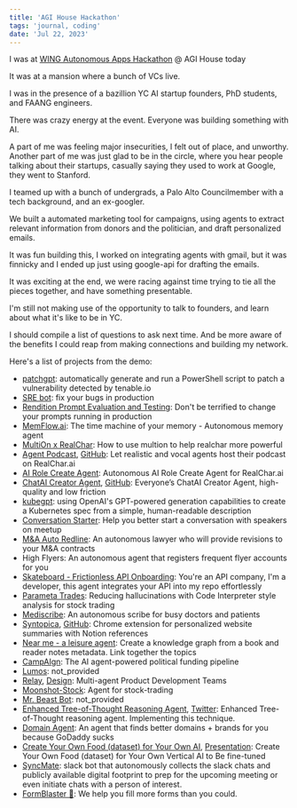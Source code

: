 ```yaml
---
title: 'AGI House Hackathon'
tags: 'journal, coding'
date: 'Jul 22, 2023'
---
```


I was at [WING Autonomous Apps Hackathon](https://partiful.com/e/uYzDzXUstD8D8kvuA8Zl) @ AGI House today

It was at a mansion where a bunch of VCs live.

I was in the presence of a bazillion YC AI startup founders, PhD students, and FAANG engineers.

There was crazy energy at the event. Everyone was building something with AI.

A part of me was feeling major insecurities, I felt out of place, and unworthy. Another part of me was just glad to be in the circle, where you hear people talking about their startups, casually saying they used to work at Google, they went to Stanford.

I teamed up with a bunch of undergrads, a Palo Alto Councilmember with a tech background, and an ex-googler.

We built a automated marketing tool for campaigns, using agents to extract relevant information from donors and the politician, and draft personalized emails.

It was fun building this, I worked on integrating agents with gmail, but it was finnicky and I ended up just using google-api for drafting the emails.

It was exciting at the end, we were racing against time trying to tie all the pieces together, and have something presentable.

I'm still not making use of the opportunity to talk to founders, and learn about what it's like to be in YC.

I should compile a list of questions to ask next time. And be more aware of the benefits I could reap from making connections and building my network.

Here's a list of projects from the demo:

- [patchgpt](https://github.com/XeroSecLLC/Hackathon): automatically generate and run a PowerShell script to patch a vulnerability detected by tenable.io
- [SRE bot](https://github.com/maxockner/sre-bot/tree/main): fix your bugs in production
- [Rendition Prompt Evaluation and Testing](https://www.loom.com/share/523f07131fcd410fb10d7ee7ae193fe1): Don't be terrified to change your prompts running in production
- [MemFlow.ai](https://memflow.ai/): The time machine of your memory - Autonomous memory agent
- [MultiOn x RealChar](https://twitter.com/agishaun/status/1682957512537182211): How to use multion to help realchar more powerful
- [Agent Podcast](https://vimeo.com/manage/videos/847675865), [GitHub](https://github.com/Shaunwei/RealChar): Let realistic and vocal agents host their podcast on RealChar.ai
- [AI Role Create Agent](https://colab.research.google.com/drive/1y6PQMzZX9QQKIeliGOmLDVoc78TbAQgm?usp=sharing): Autonomous AI Role Create Agent for RealChar.ai
- [ChatAI Creator Agent](https://vimeo.com/847674290?share=copy), [GitHub](https://github.com/xl402/chatAI-creator): Everyone’s ChatAI Creator Agent, high-quality and low friction
- [kubegpt](https://github.com/dkozlov/kubegpt): using OpenAI's GPT-powered generation capabilities to create a Kubernetes spec from a simple, human-readable description
- [Conversation Starter](https://github.com/hack-n-prototype/public-230722-convo-starter-ai): Help you better start a conversation with speakers on meetup
- [M&A Auto Redline](https://mna-review-8926c18873bf.herokuapp.com/NTIxOTk1.html): An autonomous lawyer who will provide revisions to your M&A contracts
- High Flyers: An autonomous agent that registers frequent flyer accounts for you
- [Skateboard - Frictionless API Onboarding](https://github.com/onjas-buidl/CodeWarp): You're an API company, I'm a developer, this agent integrates your API into my repo effortlessly
- [Parameta Trades](https://github.com/ninjaa/better-answers): Reducing hallucinations with Code Interpreter style analysis for stock trading
- [Mediscribe](https://github.com/vrtejus/MediScribe.AI/): An autonomous scribe for busy doctors and patients
- [Syntopica](https://vimeo.com/847680048?share=copy), [GitHub](https://github.com/Adityarai10101/readerProject): Chrome extension for personalized website summaries with Notion references
- [Near me - a leisure agent](https://github.com/davidvi/near-me): Create a knowledge graph from a book and reader notes metadata. Link together the topics
- [CampAIgn](https://github.com/gltanaka/donation_agent): The AI agent-powered political funding pipeline
- [Lumos](https://github.com/Sivolc2/auto_wing_hacks): not_provided
- [Relay](https://github.com/tmc/the-AIvengers), [Design](https://www.canva.com/design/DAFpadasi_8/3Y9Qy7EJt_aFjmalD-Sbbw/edit?utm_content=DAFpadasi_8&utm_campaign=designshare&utm_medium=link2&utm_source=sharebutton): Multi-agent Product Development Teams
- [Moonshot-Stock](not_provided): Agent for stock-trading
- [Mr. Beast Bot](not_provided): not_provided
- [Enhanced Tree-of-Thought Reasoning Agent](https://github.com/sockcymbal/enhanced-llm-reasoning-tree-of-thoughts), [Twitter](https://twitter.com/sockcymbal/status/1682594125273796609): Enhanced Tree-of-Thought reasoning agent. Implementing this technique.
- [Domain Agent](not_provided): An agent that finds better domains + brands for you because GoDaddy sucks
- [Create Your Own Food (dataset) for Your Own AI](https://github.com/QingyunSun/Create-your-Own-Dataset-AutoML/tree/main), [Presentation](https://docs.google.com/presentation/d/1SjkkemUhfUE1MJoW0emCATsmDwzS6I6K6X0i09sn3_E/edit?usp=sharing): Create Your Own Food (dataset) for Your Own Vertical AI to Be fine-tuned
- [SyncMate](https://github.com/hamnaanaa/AGI-House-autonomous-agents-SyncMate): slack bot that autonomously collects the slack chats and publicly available digital footprint to prep for the upcoming meeting or even initiate chats with a person of interest.
- [FormBlaster 🔫](not_provided): We help you fill more forms than you could.

